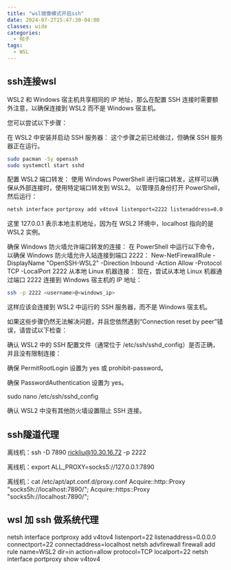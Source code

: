 ```yaml
---
title: "wsl镜像模式开启ssh"
date: 2024-07-2T15:47:30-04:00
classes: wide
categories:
  - 帖子
tags:
  - WSL
---
```

## ssh连接wsl
WSL2 和 Windows 宿主机共享相同的 IP 地址，那么在配置 SSH 连接时需要额外注意，以确保连接到 WSL2 而不是 Windows 宿主机。

您可以尝试以下步骤：

在 WSL2 中安装并启动 SSH 服务器： 这个步骤之前已经做过，但确保 SSH 服务器正在运行。
```bash
sudo pacman -Sy openssh
sudo systemctl start sshd
```
配置 WSL2 端口转发： 使用 Windows PowerShell 进行端口转发，这样可以确保从外部连接时，使用特定端口转发到 WSL2。 以管理员身份打开 PowerShell，然后运行：
```bash
netsh interface portproxy add v4tov4 listenport=2222 listenaddress=0.0.0.0 connectport=22 connectaddress=127.0.0.1
```
这里 127.0.0.1 表示本地主机地址，因为在 WSL2 环境中，localhost 指向的是 WSL2 实例。

确保 Windows 防火墙允许端口转发的连接： 在 PowerShell 中运行以下命令，以确保 Windows 防火墙允许入站连接到端口 2222：
New-NetFirewallRule -DisplayName "OpenSSH-WSL2" -Direction Inbound -Action Allow -Protocol TCP -LocalPort 2222
从本地 Linux 机器连接： 现在，尝试从本地 Linux 机器通过端口 2222 连接到 Windows 宿主机的 IP 地址：
```bash
ssh -p 2222 <username>@<windows_ip>
```

这样应该会连接到 WSL2 中运行的 SSH 服务器，而不是 Windows 宿主机。


如果这些步骤仍然无法解决问题，并且您依然遇到“Connection reset by peer”错误，请尝试以下检查：

确认 WSL2 中的 SSH 配置文件（通常位于 /etc/ssh/sshd_config）是否正确，并且没有限制连接：

确保 PermitRootLogin 设置为 yes 或 prohibit-password。

确保 PasswordAuthentication 设置为 yes。

sudo nano /etc/ssh/sshd_config

确认 WSL2 中没有其他防火墙设置阻止 SSH 连接。


## ssh隧道代理

离线机：ssh -D 7890  rickliu@10.30.16.72 -p 2222

离线机：export ALL_PROXY=socks5://127.0.0.1:7890

离线机：cat /etc/apt/apt.conf.d/proxy.conf
Acquire::http::Proxy "socks5h://localhost:7890/";
Acquire::https::Proxy "socks5h://localhost:7890/";


## wsl 加 ssh 做系统代理

netsh interface portproxy add v4tov4 listenport=22 listenaddress=0.0.0.0 connectport=22 connectaddress=localhost
netsh advfirewall firewall add rule name=WSL2 dir=in action=allow protocol=TCP localport=22
netsh interface portproxy show v4tov4
